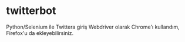 # twitterbot
Python/Selenium ile Twittera giriş 
Webdriver olarak Chrome'ı kullandım, Firefox'u da ekleyebilirsiniz. 
